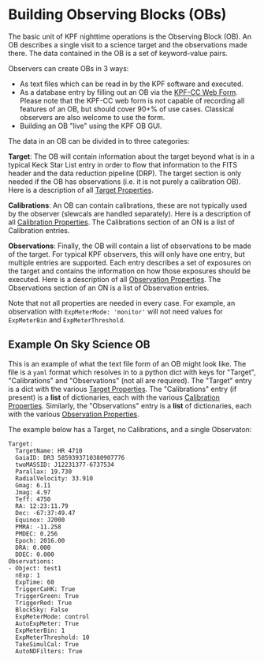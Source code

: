 # Building Observing Blocks (OBs)

The basic unit of KPF nighttime operations is the Observing Block (OB). An OB describes a single visit to a science target and the observations made there. The data contained in the OB is a set of keyword-value pairs. 

Observers can create OBs in 3 ways:

* As text files which can be read in by the KPF software and executed.
* As a database entry by filling out an OB via the [KPF-CC Web Form](https://www3.keck.hawaii.edu/login/?url=https://www3.keck.hawaii.edu/observers/kpf-cc/rel/index.html?). Please note that the KPF-CC web form is not capable of recording all features of an OB, but should cover 90+% of use cases.  Classical observers are also welcome to use the form.
* Building an OB "live" using the KPF OB GUI.

The data in an OB can be divided in to three categories:

**Target**: The OB will contain information about the target beyond what is in a typical Keck Star List entry in order to flow that information to the FITS header and the data reduction pipeline (DRP).  The target section is only needed if the OB has observations (i.e. it is not purely a calibration OB). Here is a description of all [Target Properties](../TargetProperties).

**Calibrations**: An OB can contain calibrations, these are not typically used by the observer (slewcals are handled separately). Here is a description of all [Calibration Properties](../CalibrationProperties). The Calibrations section of an ON is a list of Calibration entries.

**Observations**: Finally, the OB will contain a list of observations to be made of the target. For typical KPF observers, this will only have one entry, but multiple entries are supported. Each entry describes a set of exposures on the target and contains the information on how those exposures should be executed. Here is a description of all [Observation Properties](../ObservationProperties). The Observations section of an ON is a list of Observation entries.

Note that not all properties are needed in every case. For example, an observation with `ExpMeterMode: 'monitor'` will not need values for `ExpMeterBin` and `ExpMeterThreshold`.


## Example On Sky Science OB

This is an example of what the text file form of an OB might look like. The file is a  `yaml` format which resolves in to a python dict with keys for "Target", "Calibrations" and "Observations" (not all are required).  The "Target" entry is a dict with the various [Target Properties](../TargetProperties).  The "Calibrations" entry (if present) is a **list** of dictionaries, each with the various [Calibration Properties](../CalibrationProperties).  Similarly, the "Observations" entry is a **list** of dictionaries, each with the various [Observation Properties](../ObservationProperties).

The example below has a Target, no Calibrations, and a single Observaton:

```
Target:
  TargetName: HR 4710
  GaiaID: DR3 5859393710380907776
  twoMASSID: J12231377-6737534
  Parallax: 19.730
  RadialVelocity: 33.910
  Gmag: 6.11
  Jmag: 4.97
  Teff: 4750
  RA: 12:23:11.79
  Dec: -67:37:49.47
  Equinox: J2000
  PMRA: -11.258
  PMDEC: 0.256
  Epoch: 2016.00
  DRA: 0.000
  DDEC: 0.000
Observations:
- Object: test1
  nExp: 1
  ExpTime: 60
  TriggerCaHK: True
  TriggerGreen: True
  TriggerRed: True
  BlockSky: False
  ExpMeterMode: control
  AutoExpMeter: True
  ExpMeterBin: 1
  ExpMeterThreshold: 10
  TakeSimulCal: True
  AutoNDFilters: True
```